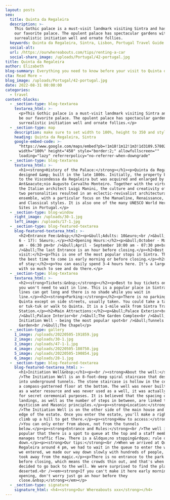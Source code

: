 ```yaml
---
layout: posts
seo:
  title: Quinta da Regaleira
  description: >-
    This Gothic palace is a must-visit landmark visiting Sintra and has to be
    our favorite palace. The opulent palace has spectacular gardens with a
    surrealistic initiation well and ornate follies.
  keywords: Quinta da Regaleira, Sintra, Lisbon, Portugal Travel Guide.
  social-alt:
  url: /https://ourwhereabouts.com/tips/renting-a-car
  social-share_image: /uploads/Portugal/42-portugal.jpg
title: Quinta da Regaleira
author: Elizabeth
blog-summary: Everything you need to know before your visit to Quinta da Regaleira
cta: Read More →
blog_image: /uploads/Portugal/42-portugal.jpg
date: 2022-08-31 00:00:00
categories:
  - travel
content-blocks:
  - _section-type: blog-textarea
    textarea_html: >-
      <p>This Gothic palace is a must-visit landmark visiting Sintra and has to
      be our favorite palace. The opulent palace has spectacular gardens with a
      surrealistic initiation well and ornate follies.</p>
  - _section-type: map
    description: make sure to set width to 100%, height to 350 and style to border 2
    heading: Quinta da Regaleira, Sintra
    google-embed-code: >-
      "https://www.google.com/maps/embed?pb=!1m18!1m12!1m3!1d3109.5780288198785!2d-9.398213084820565!3d38.79630687958643!2m3!1f0!2f0!3f0!3m2!1i1024!2i768!4f13.1!3m3!1m2!1s0xd1edac264c6d47b%3A0xbfe1c516d48a6523!2sQuinta%20da%20Regaleira!5e0!3m2!1sen!2sus!4v1661859362400!5m2!1sen!2sus"
      width="100%" height="450" style="border:2;" allowfullscreen=""
      loading="lazy" referrerpolicy="no-referrer-when-downgrade"
  - _section-type: blog-textarea
    textarea_html: >-
      <h1><strong>History of the Palace:</strong></h1><p>Quinta da Regaleira was
      designed &amp; built in the late 1800s. Initially, the property belonged
      to the Viscondessa da Regaleira but was acquired and enlarged by
      Ant&oacute;nio Augusto Carvalho Monteiro. Together with the virtuosity of
      the Italian architect Luigi Manini, the culture and creativity of these
      two personalities resulted in an eclectic-revivalist architectural
      ensemble, with a particular focus on the Manueline, Renaissance, Medieval
      and Classical styles. It is also one of the many UNESCO World Heritage
      Sites in Portugal.</p>
  - _section-type: blog-window
    right_image: /uploads/30-1.jpg
    left_image: /uploads/17-1.jpg
  - _section-type: blog-featured-textarea
    blog-featured-textarea_html: >-
      <h2>Entrance Fee:&nbsp;</h2><p>&bull;Adults: 10&euro;<br />&bull;Kids (age
      6 - 17): 5&euro;.</p><h2>Opening Hours:</h2><p>&bull;October - March 10:00
      am - 06:30 pm<br />&bull;April - September 10:00 am - 07:30 pm<br
      />&bull;The last Entrance is an hour before closing.</p><h2>Best time to
      visit:</h2><p>This is one of the most popular stops in Sintra. Therefore,
      the best time to come is early morning or before closing.</p><h2>Duration
      of stay:</h2><p>You can easily spend 3-4 hours here. It's a large complex
      with so much to see and do there.</p>
  - _section-type: blog-textarea
    textarea_html: >-
      <h2><strong>Tickets:&nbsp;</strong></h2><p>Best to buy tickets online so
      you won't need to wait in line. This is a popular place in Sintra and the
      lines can get long and there is no shade while you wait in
      line.</p><h2><strong>Parking:</strong></h2><p>There is no parking at
      Quinta except on side streets, usually taken. You could take a taxi, bus,
      or tuk-tuk or walk to Quinta. It is a 1-mile walk from Sintra Train
      Station.</p><h2>Main Attractions:</h2><p>&bull;Palace Exterior<br
      />&bull;Palace Interior<br />&bull;The Garden Complex<br />&bull;The
      Initiation Well - being the most popular spot<br />&bull;Tunnels in the
      Garden<br />&bull;The Chapel</p>
  - _section-type: gallery
    1_image: /uploads/20220505-191859.jpg
    2_image: /uploads/30-1.jpg
    3_image: /uploads/47-1-1.jpg
    4_image: /uploads/20220505-180750.jpg
    5_image: /uploads/20220505-190854.jpg
    6_image: /uploads/28-1.jpg
  - _section-type: blog-featured-textarea
    blog-featured-textarea_html: >-
      <h1>Initiation Well&nbsp;</h1><p><br /><strong>About the well:</strong><br
      />The Initiation Well is an 8-foot-deep spiral staircase that descends
      into underground tunnels. The stone staircase is hollow in the center with
      a compass-patterned floor at the bottom. The well was never built to serve
      as a water resource and was never used as a well, it was actually built
      for secret ceremonial purposes. It is believed that the spacing of these
      landings, as well as the number of steps in between, are linked to Tarot
      mysticism and Masonic principles.</p><p><strong>Location:</strong><br
      />The Initiation Well is on the other side of the main house and near the
      edge of the estate. Once you enter the estate, you'll make a right and
      climb up a hill to get there.</p><p><strong>How to access:</strong><br
      />You can only enter from above, not from the tunnels
      below.</p><p><strong>Entrance and Rules:</strong><br />The well is so
      popular that there is a spot to queue at the top and a staff member
      manages traffic flow. There is a &ldquo;no stopping&rdquo; rule on the way
      down.</p><p><strong>Our tips:</strong><br />When we arrived at Quinta da
      Regaleira around 4 pm, we had to wait in the queue to enter the well. Once
      we entered, we made our way down slowly with hundreds of people, which
      took away from the magic.</p><p>There is no entrance to the park an hour
      before closing, which means the crowds thin out, and that's when we
      decided to go back to the well. We were surprised to find the place
      deserted.<br /><em><strong>If you can't make it here early morning for
      opening, don't worry just go an hour before they
      close.&nbsp;</strong></em></p>
  - _section-type: signature
    signature_html: <h4><strong>Our Whereabouts xxx</strong></h4>
---
```

